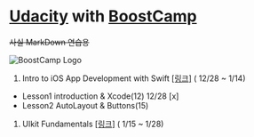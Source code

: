 # [Udacity](https://www.udacity.com) with [BoostCamp](http://boostcamp.connect.or.kr) 
 ~~사실 MarkDown 연습용~~


![BoostCamp Logo](https://github.com/newinh/Udacity/blob/master/bc_img.png)

1. Intro to iOS App Development with Swift [[링크]](https://www.udacity.com/course/intro-to-ios-app-development-with-swift--ud585) ( 12/28 ~ 1/14)
 - Lesson1 introduction & Xcode(12) 12/28 [x]
 - Lesson2 AutoLayout & Buttons(15) 

1. UIkit Fundamentals [[링크]](https://www.udacity.com/course/uikit-fundamentals--ud788) ( 1/15 ~ 1/28)

